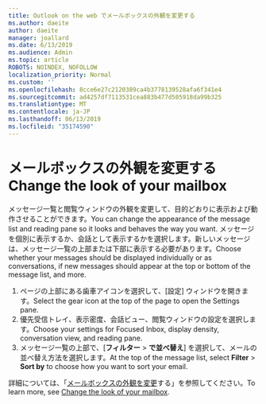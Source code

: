 ```yaml
---
title: Outlook on the web でメールボックスの外観を変更する
ms.author: daeite
author: daeite
manager: joallard
ms.date: 6/13/2019
ms.audience: Admin
ms.topic: article
ROBOTS: NOINDEX, NOFOLLOW
localization_priority: Normal
ms.custom: ''
ms.openlocfilehash: 8cce6e27c2120389ca4b3778139528afa6f341e4
ms.sourcegitcommit: ad4257df7113531cea883b477d505918da99b325
ms.translationtype: MT
ms.contentlocale: ja-JP
ms.lasthandoff: 06/13/2019
ms.locfileid: "35174590"
---
```

# <a name="change-the-look-of-your-mailbox"></a><span data-ttu-id="f8f50-102">メールボックスの外観を変更する</span><span class="sxs-lookup"><span data-stu-id="f8f50-102">Change the look of your mailbox</span></span>

<span data-ttu-id="f8f50-103">メッセージ一覧と閲覧ウィンドウの外観を変更して、目的どおりに表示および動作させることができます。</span><span class="sxs-lookup"><span data-stu-id="f8f50-103">You can change the appearance of the message list and reading pane so it looks and behaves the way you want.</span></span> <span data-ttu-id="f8f50-104">メッセージを個別に表示するか、会話として表示するかを選択します。新しいメッセージは、メッセージ一覧の上部または下部に表示する必要があります。</span><span class="sxs-lookup"><span data-stu-id="f8f50-104">Choose whether your messages should be displayed individually or as conversations, if new messages should appear at the top or bottom of the message list, and more.</span></span>

1. <span data-ttu-id="f8f50-105">ページの上部にある歯車アイコンを選択して、[設定] ウィンドウを開きます。</span><span class="sxs-lookup"><span data-stu-id="f8f50-105">Select the gear icon at the top of the page to open the Settings pane.</span></span>
1. <span data-ttu-id="f8f50-106">優先受信トレイ、表示密度、会話ビュー、閲覧ウィンドウの設定を選択します。</span><span class="sxs-lookup"><span data-stu-id="f8f50-106">Choose your settings for Focused Inbox, display density, conversation view, and reading pane.</span></span>
1. <span data-ttu-id="f8f50-107">メッセージ一覧の上部で、[**フィルター** > **で並べ替え**] を選択して、メールの並べ替え方法を選択します。</span><span class="sxs-lookup"><span data-stu-id="f8f50-107">At the top of the message list, select **Filter** > **Sort by** to choose how you want to sort your email.</span></span>

<span data-ttu-id="f8f50-108">詳細については、「[メールボックスの外観を変更](https://support.office.com/article/b41c2ecb-f23c-42b3-b7f8-659646d5e58c)する」を参照してください。</span><span class="sxs-lookup"><span data-stu-id="f8f50-108">To learn more, see [Change the look of your mailbox](https://support.office.com/article/b41c2ecb-f23c-42b3-b7f8-659646d5e58c).</span></span>